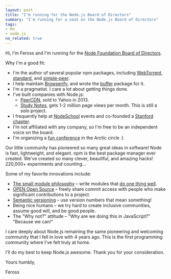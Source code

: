 ```yaml
---
layout: post
title: "I'm running for the Node.js Board of Directors"
summary: "I'm running for a seat on the Node.js Board of Directors"
tags:
- me
- node.js
no_related: true
---
```


Hi, I'm Feross and I'm running for the [Node Foundation Board of Directors](https://nodejs.org/en/blog/community/individual-membership/).

Why I'm a good fit:

- I'm the author of several popular npm packages, including [WebTorrent](https://webtorrent.io/), [standard](http://standardjs.com), and [simple-peer](https://npmjs.com/package/simple-peer).
- I help maintain [Browserify](http://browserify.org/), and wrote the [buffer](https://npmjs.com/package/buffer) package for it.
- I'm a pragmatist. I care a lot about getting things done.
- I've built companies with Node.js:
  - [PeerCDN](https://web.archive.org/web/20150810065820/https://peercdn.com/), sold to Yahoo in 2013.
  - [Study Notes](http://apstudynotes.org/), gets 1-2 million page views per month. This is still a solo project.
- I frequently help at [NodeSchool](http://nodeschool.io/) events and co-founded a [Stanford chapter](https://github.com/nodeschool/stanford).
- I'm not affiliated with any company, so I'm free to be an independent voice on the board.
- I'm organizing a [fun conference](http://arcticjs.club/) in the Arctic circle :)

Our little community has pioneered so many great ideas in software! Node is fast, lightweight, and elegant. npm is the best package manager ever created. We've created so many clever, beautiful, and amazing hacks! 220,000+ experiments and counting...

Some of my favorite innovations include:

- [The small module philosophy](http://substack.net/how_I_write_modules) – write modules that [do one thing well](http://blog.izs.me/post/48281998870/unix-philosophy-and-nodejs).
- [OPEN Open Source](https://github.com/Level/community/blob/master/CONTRIBUTING.md) – freely share commit access with people who make significant contributions to a project.
- [Semantic versioning](http://semver.org/) – use version numbers that mean something!
- Being nice humans – we try hard to create inclusive communities, assume good will, and be good people.
- The "Why not?" attitude – "Why are we doing this in JavaScript?" "Because we can!"

I care deeply about Node.js remaining the same pioneering and welcoming community that I fell in love with 4 years ago. This is the first programming community where I've felt truly at home.

I'll do my best to keep Node.js awesome. Thank you for your consideration.

Yours humbly,

Feross
